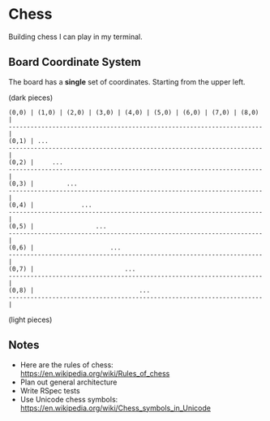 # Chess 

Building chess I can play in my terminal.

## Board Coordinate System 

The board has a **single** set of coordinates. Starting from the upper left.

(dark pieces)

```
(0,0) | (1,0) | (2,0) | (3,0) | (4,0) | (5,0) | (6,0) | (7,0) | (8,0) |
----------------------------------------------------------------------|
(0,1) | ...
----------------------------------------------------------------------|
(0,2) |     ...
----------------------------------------------------------------------|
(0,3) |         ...
----------------------------------------------------------------------|
(0,4) |             ...
----------------------------------------------------------------------|
(0,5) |                 ... 
----------------------------------------------------------------------|
(0,6) |                     ...
----------------------------------------------------------------------|
(0,7) |                         ...
----------------------------------------------------------------------|
(0,8) |                             ...
----------------------------------------------------------------------|
```

(light pieces)

## Notes 

* Here are the rules of chess: https://en.wikipedia.org/wiki/Rules_of_chess
* Plan out general architecture
* Write RSpec tests
* Use Unicode chess symbols: https://en.wikipedia.org/wiki/Chess_symbols_in_Unicode
